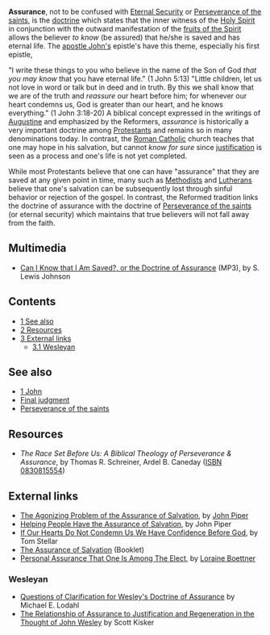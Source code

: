 **Assurance**, not to be confused with
[Eternal Security](Perseverance_of_the_saints#Eternal_Security "Perseverance of the saints")
or
[Perseverance of the saints](Perseverance_of_the_saints "Perseverance of the saints"),
is the [doctrine](Doctrine "Doctrine") which states that the inner
witness of the [Holy Spirit](Holy_Spirit "Holy Spirit") in
conjunction with the outward manifestation of the
[fruits of the Spirit](Fruit_of_the_Spirit "Fruit of the Spirit")
allows the believer *to know* (be assured) that he/she is saved and
has eternal life. The
[apostle John's](John_the_Apostle "John the Apostle") epistle's
have this theme, especially his first epistle,

"I write these things to you who believe in the name of the Son of
God *that you may know* that you have eternal life." (1 John 5:13)
"Little children, let us not love in word or talk but in deed and
in truth. By this we shall know that we are of the truth and
*reassure* our heart before him; for whenever our heart condemns
us, God is greater than our heart, and he knows everything." (1
John 3:18-20)
A biblical concept expressed in the writings of
[Augustine](Augustine "Augustine") and emphasized by the Reformers,
*assurance* is historically a very important doctrine among
[Protestants](Protestantism "Protestantism") and remains so in many
denominations today. In contrast, the
[Roman Catholic](Roman_Catholic "Roman Catholic") church teaches
that one may hope in his salvation, but cannot *know for sure*
since [justification](Justification "Justification") is seen as a
process and one's life is not yet completed.

While most Protestants believe that one can have "assurance" that
they are saved at any given point in time, many such as
[Methodists](Methodism "Methodism") and
[Lutherans](Lutheranism "Lutheranism") believe that one's salvation
can be subsequently lost through sinful behavior or rejection of
the gospel. In contrast, the Reformed tradition links the doctrine
of assurance with the doctrine of
[Perseverance of the saints](Perseverance_of_the_saints "Perseverance of the saints")
(or eternal security) which maintains that true believers will not
fall away from the faith.




## Multimedia

-   [Can I Know that I Am Saved?, or the Doctrine of Assurance](http://www.believerschapeldallas.org/audio/slj-69_systematic-theology/051_SLJ_69_32K.mp3)
    (MP3), by S. Lewis Johnson

## Contents

-   [1 See also](#See_also)
-   [2 Resources](#Resources)
-   [3 External links](#External_links)
    -   [3.1 Wesleyan](#Wesleyan)


## See also

-   [1 John](1_John "1 John")
-   [Final judgment](Final_judgment "Final judgment")
-   [Perseverance of the saints](Perseverance_of_the_saints "Perseverance of the saints")

## Resources

-   *The Race Set Before Us: A Biblical Theology of Perseverance & Assurance*,
    by Thomas R. Schreiner, Ardel B. Caneday
    ([ISBN 0830815554](http://www.theopedia.com/Special:BookSources/0830815554))

## External links

-   [The Agonizing Problem of the Assurance of Salvation](http://www.desiringgod.org/ResourceLibrary/TasteAndSee/ByDate/1998/1108_The_Agonizing_Problem_of_the_Assurance_of_Salvation/),
    by [John Piper](John_Piper "John Piper")
-   [Helping People Have the Assurance of Salvation](http://www.desiringgod.org/ResourceLibrary/TasteAndSee/ByDate/1999/1134_Helping_People_Have_the_Assurance_of_Salvation/),
    by John Piper
-   [If Our Hearts Do Not Condemn Us We Have Confidence Before God](http://www.desiringgod.org/ResourceLibrary/Sermons/ByDate/1985/487_If_Our_Hearts_Do_Not_Condemn_Us_We_Have_Confidence_Before_God/),
    by Tom Stellar
-   [The Assurance of Salvation](http://www.rbc.org/ds/q0601/)
    (Booklet)
-   [Personal Assurance That One Is Among The Elect](http://www.mbrem123.com/short_takes/boe-assu.php),
    by [Loraine Boettner](Loraine_Boettner "Loraine Boettner")

### Wesleyan

-   [Questions of Clarification for Wesley's Doctrine of Assurance](http://74.125.95.132/search?q=cache:wpYCPru6qzAJ:wesley.nnu.edu/wesleyan_theology/theojrnl/21-25/23-12.htm)
    by Michael E. Lodahl
-   [The Relationship of Assurance to Justification and Regeneration in the Thought of John Wesley](http://74.125.95.132/search?q=cache:-1me6o8AYaoJ:wesley.nnu.edu/Wesleyan_Theology/theojrnl/26-30/28-3.htm)
    by Scott Kisker



